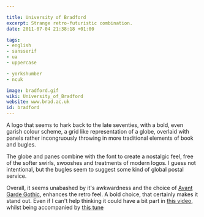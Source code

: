 ```yaml
---

title: University of Bradford
excerpt: Strange retro-futuristic combination.
date: 2011-07-04 21:38:18 +01:00

tags:
- english
- sansserif
- ua
- uppercase

- yorkshumber
- ncuk

image: bradford.gif
wiki: University_of_Bradford
website: www.brad.ac.uk
id: bradford
---
```


A logo that seems to hark back to the late seventies, with a bold, even garish colour scheme, a grid like representation of a globe, overlaid with panels rather incongruously throwing in more traditional elements of book and bugles.

The globe and panes combine with the font to create a nostalgic feel, free of the softer swirls, swooshes and treatments of modern logos. I guess not intentional, but the bugles seem to suggest some kind of global postal service.

Overall, it seems unabashed by it's awkwardness and the choice of [Avant Garde Gothic](http://www.itcfonts.com/Fonts/Classics/AvantGardeGothicPro.htm), enhances the retro feel. A bold choice, that certainly makes it stand out. Even if I can't help thinking it could have a bit part in [this video](http://youtu.be/2un9rO2ZF4g), whilst being accompanied by [this tune](http://www.amazon.co.uk/Belbury-Poly-Logotone/dp/B001P4JIZI)
